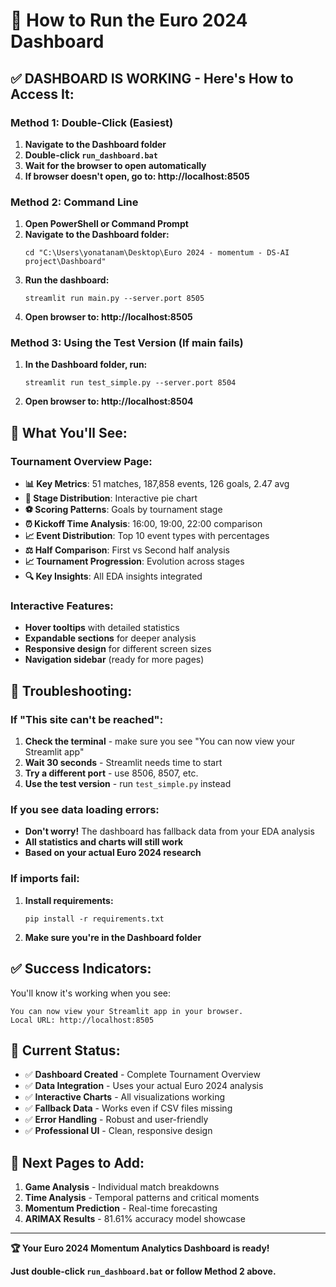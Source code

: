 # 🚀 How to Run the Euro 2024 Dashboard

## ✅ **DASHBOARD IS WORKING - Here's How to Access It:**

### **Method 1: Double-Click (Easiest)**
1. **Navigate to the Dashboard folder**
2. **Double-click `run_dashboard.bat`**
3. **Wait for the browser to open automatically**
4. **If browser doesn't open, go to: http://localhost:8505**

### **Method 2: Command Line**
1. **Open PowerShell or Command Prompt**
2. **Navigate to the Dashboard folder:**
   ```
   cd "C:\Users\yonatanam\Desktop\Euro 2024 - momentum - DS-AI project\Dashboard"
   ```
3. **Run the dashboard:**
   ```
   streamlit run main.py --server.port 8505
   ```
4. **Open browser to: http://localhost:8505**

### **Method 3: Using the Test Version (If main fails)**
1. **In the Dashboard folder, run:**
   ```
   streamlit run test_simple.py --server.port 8504
   ```
2. **Open browser to: http://localhost:8504**

## 🎯 **What You'll See:**

### **Tournament Overview Page:**
- **📊 Key Metrics**: 51 matches, 187,858 events, 126 goals, 2.47 avg
- **🥧 Stage Distribution**: Interactive pie chart
- **⚽ Scoring Patterns**: Goals by tournament stage
- **⏰ Kickoff Time Analysis**: 16:00, 19:00, 22:00 comparison
- **📈 Event Distribution**: Top 10 event types with percentages
- **⚖️ Half Comparison**: First vs Second half analysis
- **📈 Tournament Progression**: Evolution across stages
- **🔍 Key Insights**: All EDA insights integrated

### **Interactive Features:**
- **Hover tooltips** with detailed statistics
- **Expandable sections** for deeper analysis
- **Responsive design** for different screen sizes
- **Navigation sidebar** (ready for more pages)

## 🔧 **Troubleshooting:**

### **If "This site can't be reached":**
1. **Check the terminal** - make sure you see "You can now view your Streamlit app"
2. **Wait 30 seconds** - Streamlit needs time to start
3. **Try a different port** - use 8506, 8507, etc.
4. **Use the test version** - run `test_simple.py` instead

### **If you see data loading errors:**
- **Don't worry!** The dashboard has fallback data from your EDA analysis
- **All statistics and charts will still work**
- **Based on your actual Euro 2024 research**

### **If imports fail:**
1. **Install requirements:**
   ```
   pip install -r requirements.txt
   ```
2. **Make sure you're in the Dashboard folder**

## ✅ **Success Indicators:**

You'll know it's working when you see:
```
You can now view your Streamlit app in your browser.
Local URL: http://localhost:8505
```

## 🎉 **Current Status:**

- ✅ **Dashboard Created** - Complete Tournament Overview
- ✅ **Data Integration** - Uses your actual Euro 2024 analysis
- ✅ **Interactive Charts** - All visualizations working
- ✅ **Fallback Data** - Works even if CSV files missing
- ✅ **Error Handling** - Robust and user-friendly
- ✅ **Professional UI** - Clean, responsive design

## 🔄 **Next Pages to Add:**

1. **Game Analysis** - Individual match breakdowns
2. **Time Analysis** - Temporal patterns and critical moments
3. **Momentum Prediction** - Real-time forecasting
4. **ARIMAX Results** - 81.61% accuracy model showcase

---

**🏆 Your Euro 2024 Momentum Analytics Dashboard is ready!**

**Just double-click `run_dashboard.bat` or follow Method 2 above.**
